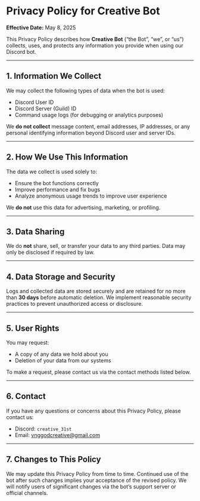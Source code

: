 # Privacy Policy for Creative Bot

**Effective Date:** May 8, 2025

This Privacy Policy describes how **Creative Bot** (“the Bot”, “we”, or “us”) collects, uses, and protects any information you provide when using our Discord bot.

---

## 1. Information We Collect

We may collect the following types of data when the bot is used:

- Discord User ID
- Discord Server (Guild) ID
- Command usage logs (for debugging or analytics purposes)

We **do not collect** message content, email addresses, IP addresses, or any personal identifying information beyond Discord user and server IDs.

---

## 2. How We Use This Information

The data we collect is used solely to:

- Ensure the bot functions correctly
- Improve performance and fix bugs
- Analyze anonymous usage trends to improve user experience

We **do not** use this data for advertising, marketing, or profiling.

---

## 3. Data Sharing

We do **not** share, sell, or transfer your data to any third parties. Data may only be disclosed if required by law.

---

## 4. Data Storage and Security

Logs and collected data are stored securely and are retained for no more than **30 days** before automatic deletion. We implement reasonable security practices to prevent unauthorized access or disclosure.

---

## 5. User Rights

You may request:

- A copy of any data we hold about you
- Deletion of your data from our systems

To make a request, please contact us via the contact methods listed below.

---

## 6. Contact

If you have any questions or concerns about this Privacy Policy, please contact us:

- Discord: `creative_31st`
- Email: [vnggodcreative@gmail.com](mailto:vnggodcreative@gmail.com)

---

## 7. Changes to This Policy

We may update this Privacy Policy from time to time. Continued use of the bot after such changes implies your acceptance of the revised policy. We will notify users of significant changes via the bot’s support server or official channels.
